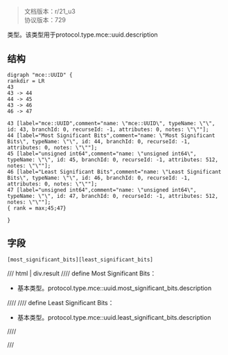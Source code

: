 # <!-- md:samp mce::UUID -->

> 文档版本：r/21_u3<br/>协议版本：729

<!-- md:samp mce::UUID -->类型。该类型用于protocol.type.mce::uuid.description

## 结构

```viz
digraph "mce::UUID" {
rankdir = LR
43
43 -> 44
44 -> 45
43 -> 46
46 -> 47

43 [label="mce::UUID",comment="name: \"mce::UUID\", typeName: \"\", id: 43, branchId: 0, recurseId: -1, attributes: 0, notes: \"\""];
44 [label="Most Significant Bits",comment="name: \"Most Significant Bits\", typeName: \"\", id: 44, branchId: 0, recurseId: -1, attributes: 0, notes: \"\""];
45 [label="unsigned int64",comment="name: \"unsigned int64\", typeName: \"\", id: 45, branchId: 0, recurseId: -1, attributes: 512, notes: \"\""];
46 [label="Least Significant Bits",comment="name: \"Least Significant Bits\", typeName: \"\", id: 46, branchId: 0, recurseId: -1, attributes: 0, notes: \"\""];
47 [label="unsigned int64",comment="name: \"unsigned int64\", typeName: \"\", id: 47, branchId: 0, recurseId: -1, attributes: 512, notes: \"\""];
{ rank = max;45;47}

}

```

## 字段

```title='mce::UUID'
[most_significant_bits][least_significant_bits]
```

/// html | div.result
//// define
Most Significant Bits：<!-- md:samp unsigned int64 -->

- 基本类型。protocol.type.mce::uuid.most_significant_bits.description


////
//// define
Least Significant Bits：<!-- md:samp unsigned int64 -->

- 基本类型。protocol.type.mce::uuid.least_significant_bits.description


////

///

